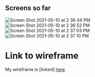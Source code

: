 
## Screens so far
![Screen Shot 2021-05-10 at 2 36 44 PM](https://user-images.githubusercontent.com/73918238/117728129-e2eb8600-b19d-11eb-8705-c9ca935b756a.png)
![Screen Shot 2021-05-10 at 2 36 52 PM](https://user-images.githubusercontent.com/73918238/117728117-dff09580-b19d-11eb-8c9e-270672b12c13.png)
<br>
![Screen Shot 2021-05-10 at 2 37 03 PM](https://user-images.githubusercontent.com/73918238/117728103-d6672d80-b19d-11eb-817c-6a54dd8eab11.png)
![Screen Shot 2021-05-10 at 2 37 10 PM](https://user-images.githubusercontent.com/73918238/117728098-d404d380-b19d-11eb-906d-0638c69eff2b.png)

# Link to wireframe
My wireframe is [linked] [here](https://framer.com/projects/Travel-Buddy--1FuYqU0xhOxqcMBpgSy8-eDOha).
